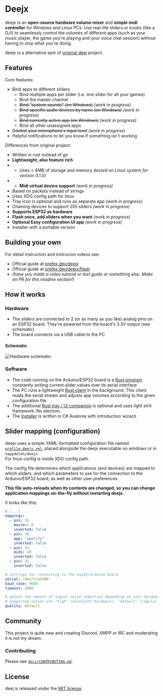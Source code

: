 # Deejx
deejx is an **open-source hardware volume mixer** and **simple midi controller** for Windows and Linux PCs.
Use real-life sliders or knobs (like a DJ!)
to seamlessly control the volumes of different apps (such as your music player, the game you're playing and your voice chat session) without having to stop what you're doing.

deejx is a alternative spin of [original deej](https://github.com/omriharel/deej) project.

## Features
Core features:
- Bind apps to different sliders
    - Bind multiple apps per slider (i.e. one slider for all your games)
    - Bind the master channel
    - ~~Bind "system sounds" (on Windows)~~ *(work in progress)*
    - ~~Bind specific audio devices by name (on Windows)~~ *(work in progress)*
    - ~~Bind currently active app (on Windows)~~ *(work in progress)*
    - Bind all other unassigned apps
- ~~Control your microphone's input level~~ *(work in progress)*
- Helpful notifications to let you know if something isn't working

Differences from original project:
- Written in rust instead of go
- **Lightweight, also feature rich**
- - Uses < 4MB of storage and memory *(tested on Linux system for version 0.1.0)*
- - **Midi virtual device support** *(work in progress)*
- Based on packets instead of strings
- Uses XDG config path for linux
- Tray icon is optional and runs as separate app *(work in progress)*
- Chaining devices to support 255 sliders *(work in progress)*
- **Supports ESP32 as hardware**
- **Flash once, add sliders when you want** *(work in progress)*
- **Optional Easy configuration UI app** *(work in progress)*
- Installer with a portable version

## Building your own

For detail instruction and instrucion videos see:
- Official guide at [prefex.dev/deejx](https://prefex.dev/deejx)
- Official guide at [prefex.dev/deejx/flash](https://prefex.dev/deejx/flash)
- *(have you made a video tutorial or text guide or something else. Make an PR for this readme section!)*

## How it works

### Hardware

- The sliders are connected to 2 (or as many as you like) analog pins on an ESP32 board. They're powered from the board's 3.3V output (see schematic)
- The board connects via a USB cable to the PC

#### Schematic

![Hardware schematic](assets/schematic.png)

### Software

- The code running on the Arduino/ESP32 board is a [Rust program](./firmware/src/bin/main.rs) constantly writing current slider values over its serial interface
- The PC runs a lightweight [Rust client](./driver/src/main.rs) in the background. This client reads the serial stream and adjusts app volumes according to the given configuration file
- The additional [Rust tray / UI companion](./ui) is optional and uses light slint framework. No electron.
- The [Installer](./installer) is written in C# Avalonia with introduction wizard.

## Slider mapping (configuration)

deejx uses a simple YAML-formatted configuration file named [`profile.deejx.yml`](./example.deejx.yml), placed alongside the deejx executable on windows or in `%appdata%/deejx`.\
For linux config is inside XDG config path.

The config file determines which applications (and devices) are mapped to which sliders, and which parameters to use for the connection to the Arduino/ESP32 board, as well as other user preferences.

**This file auto-reloads when its contents are changed, so you can change application mappings on-the-fly without restarting deejx.**

It looks like this:
```yaml
# [...]
mappings:
  - pin: 35
    master: 0
    inverted: false
  - pin: 34
    app: "spotify"
    inverted: false
  - pin: 33
    midi: 10
    inverted: false
  - pin: 32
    inverted: false

# settings for connecting to the esp32/arduino board
serial: /dev/ttyUSB0
baud_rate: 9600
timeout: 1000

# adjust the amount of signal noise reduction depending on your hardware quality
# supported values are "high" (excellent hardware), "default" (regular hardware) or "low" (bad, noisy hardware)
quality: default
```

## Community

This project is quite new and creating Discord, XMPP or IRC and moderating it is not my dream.

### Contributing

Please see [`docs/CONTRIBUTING.md`](./docs/CONTRIBUTING.md).

## License

deej is released under the [MIT license](./LICENSE).